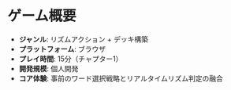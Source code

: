 # ゲーム概要

- **ジャンル**: リズムアクション + デッキ構築
- **プラットフォーム**: ブラウザ
- **プレイ時間**: 15分（チャプター1）
- **開発規模**: 個人開発
- **コア体験**: 事前のワード選択戦略とリアルタイムリズム判定の融合

